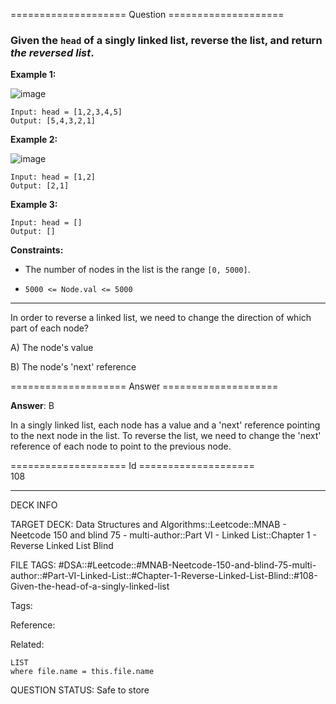 ==================== Question ====================  

### Given the `head` of a singly linked list, reverse the list, and return _the reversed list_.

**Example 1:**

![image](https://imagedelivery.net/CLfkmk9Wzy8_9HRyug4EVA/b57f05e4-bd0a-4d71-2066-bfad19f84300/public)

<!-- codeblock-start -->
<pre><code>Input: head = [1,2,3,4,5]
Output: [5,4,3,2,1]
</code></pre>
<!-- codeblock-end -->

**Example 2:**

![image](https://imagedelivery.net/CLfkmk9Wzy8_9HRyug4EVA/21b14354-6a3a-45e0-8d02-ecc7ec7f7300/public)

<!-- codeblock-start -->
<pre><code>Input: head = [1,2]
Output: [2,1]
</code></pre>
<!-- codeblock-end -->

**Example 3:**

<!-- codeblock-start -->
<pre><code>Input: head = []
Output: []
</code></pre>
<!-- codeblock-end -->

**Constraints:**

- The number of nodes in the list is the range `[0, 5000]`.

- `5000 <= Node.val <= 5000`

---

In order to reverse a linked list, we need to change the direction of which part of each node?

A) The node's value

B) The node's 'next' reference  

==================== Answer ====================  

**Answer**: B

In a singly linked list, each node has a value and a 'next' reference pointing to the next node in the list. To reverse the list, we need to change the 'next' reference of each node to point to the previous node.

==================== Id ====================  
108

---

DECK INFO

TARGET DECK: Data Structures and Algorithms::Leetcode::MNAB - Neetcode 150 and blind 75 - multi-author::Part VI - Linked List::Chapter 1 - Reverse Linked List Blind

FILE TAGS: #DSA::#Leetcode::#MNAB-Neetcode-150-and-blind-75-multi-author::#Part-VI-Linked-List::#Chapter-1-Reverse-Linked-List-Blind::#108-Given-the-head-of-a-singly-linked-list

Tags:

Reference:

Related:

```dataview
LIST
where file.name = this.file.name
```
QUESTION STATUS: Safe to store
